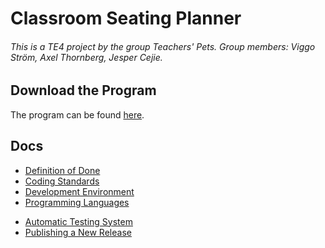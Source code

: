 # Classroom Seating Planner

###### This is a TE4 project by the group Teachers' Pets. Group members: Viggo Ström, Axel Thornberg, Jesper Cejie.

## Download the Program

The program can be found [here](https://drive.google.com/file/d/1aUAqZQAtZDGWeXinWD2EKMxGI7ZFAjY7/view?usp=sharing).

## Docs

<!-- Below are the links to the regulation docs -->

-   [Definition of Done](docs/definition-of-done.md)
-   [Coding Standards](docs/coding-standard.md)
-   [Development Environment](docs/development-environment.md)
-   [Programming Languages](docs/programming-languages.md)
<!-- Below are the links to the guides/instructions -->
-   [Automatic Testing System](docs/testing.md)
-   [Publishing a New Release](docs/publish.md)
